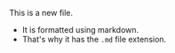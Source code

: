 This is a new file.
* It is formatted using markdown.
* That's why it has the `.md` file extension.
